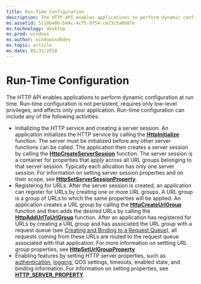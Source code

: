 ```yaml
---
title: Run-Time Configuration
description: The HTTP API enables applications to perform dynamic configuration at run time.
ms.assetid: 5118b48b-b44c-4cf5-9754-ce23c5a0b87e
ms.technology: desktop
ms.prod: windows
ms.author: windowssdkdev
ms.topic: article
ms.date: 05/31/2018
---
```


# Run-Time Configuration

The HTTP API enables applications to perform dynamic configuration at run time. Run-time configuration is not persistent, requires only low-level privileges, and affects only your application. Run-time configuration can include any of the following activities:

-   Initializing the HTTP service and creating a server session. An application initializes the HTTP service by calling the [**HttpInitialize**](httpinitialize.md) function. The server must be initialized before any other server functions can be called. The application then creates a server session by calling the [**HttpCreateServerSession**](httpcreateserversession.md) function. The server session is a container for properties that apply across all URL groups belonging to that server session. Typically each allication has only one server session. For information on setting server session properties and on their scope, see [**HttpSetServerSessionProperty**](httpsetserversessionproperty.md).
-   Registering for URLs. After the server session is created, an application can register for URLs by creating one or more URL groups. A URL group is a group of URLs to which the same properties will be applied. An application creates a URL group by calling the [**HttpCreateUrlGroup**](httpcreateurlgroup.md) function and then adds the desired URLs by calling the [**HttpAddUrlToUrlGroup**](httpaddurltourlgroup.md) function. After an application has registered for URLs by creating a URL group and has associated the URL group with a request queue (see [Creating and Binding to a Request Queue](creating-and-binding-to-a-request-queue.md)), all requests coming from these URLs are routed to the request queue associated with that application. For more information on settting URL group properties, see [**HttpSetUrlGroupProperty**](httpseturlgroupproperty.md)
-   Enabling features by setting HTTP server properties, such as [authentication](authentication-in-http-version-2-0.md), [logging](server-side-logging-in-http-version-2-0.md), QOS settings, timeouts, enabled state, and binding information. For information on setting properties, see [**HTTP\_SERVER\_PROPERTY**](http-server-property.md).

 

 




